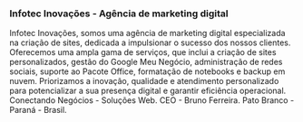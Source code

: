 ### Infotec Inovações - Agência de marketing digital

Infotec Inovações, somos uma agência de marketing digital especializada na criação de sites, dedicada a impulsionar o sucesso dos nossos clientes. Oferecemos uma ampla gama de serviços, que inclui a criação de sites personalizados, gestão do Google Meu Negócio, administração de redes sociais, suporte ao Pacote Office, formatação de notebooks e backup em nuvem. Priorizamos a inovação, qualidade e atendimento personalizado para potencializar a sua presença digital e garantir eficiência operacional. Conectando Negócios - Soluções Web. CEO - Bruno Ferreira. Pato Branco - Paraná - Brasil.
